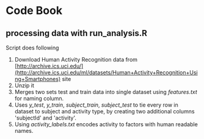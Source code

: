 # Code Book
## processing data with run_analysis.R

Script does following

1. Download Human Activity Recognition data from [http://archive.ics.uci.edu/](http://archive.ics.uci.edu/ml/datasets/Human+Activity+Recognition+Using+Smartphones) site
2. Unzip it
3. Merges two sets test and train data into single dataset using *features.txt* for naming column.
4. Uses *y_test*, *y_train*, *subject_train*, *subject_test* to tie every row in dataset to subject and activity type, by creating two additional columns 'subjectId' and 'activity'.
5. Using *activity_labels.txt* encodes activity to factors with human readable names.

